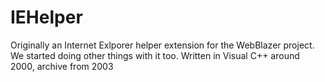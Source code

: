 # IEHelper
Originally an Internet Exlporer helper extension for the WebBlazer project. 
We started doing other things with it too. Written in Visual C++ around 2000, archive from 2003
